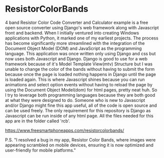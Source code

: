 # ResistorColorBands 

4 band Resistor Color Code Converter and Calculator example is a free open source converter using Django's web framework along with Javascript front and backend. 
When I initially ventured into creating Windows applications with Python, it marked one of my earliest projects. The process has become significantly more streamlined with the integration of the Document Object Model (DOM) and JavaScript as the programming language.
This application was once written only using Django and css but now uses both Javascript and Django. Django is good to use for a web framework because of it's Model Template View(mtv) Structure 
but I was unable to change the color of the bands without having to submit the form because once the page is loaded nothing happens in Django until the page is loaded again. This is where Javascript 
shines because you can run animations and select option events without having to reload the page by using the Document Object Model(dom) for html pages, pretty neat huh. So I try to leverage both
programming languages because they are both good at what they were designed to do. Someone who is new to Javascript and/or Django might fine this app useful, all of the code is open source and can
be used freely. The only requirement for this repository is Django as Javascript can be run inside of any html page. All the files needed for this app are in the folder called 'rcb'.

https://www.freesmartphoneapps.com/resistorcolorbands/


P.S. 
"I resolved a bug in my app, Resistor Color Bands, where images were appearing scrambled on mobile devices, ensuring it is now optimized and user-friendly for mobile platforms."




